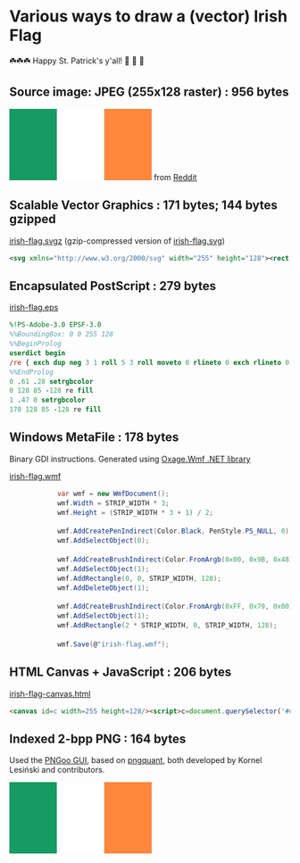 # Various ways to draw a (vector) Irish Flag #

☘️☘️☘️ Happy St. Patrick's y'all! :beer: :beers: :beer:


## Source image: JPEG (255x128 raster) : 956 bytes ##

![](irish-flag.jpg?raw=true)
from [Reddit](https://www.reddit.com/r/europe/comments/5zwm5z/happy_saint_patricks_day_europe/)


## Scalable Vector Graphics : 171 bytes; 144 bytes gzipped

[irish-flag.svgz](irish-flag.svgz) (gzip-compressed version of [irish-flag.svg](irish-flag.svg))

```svg
<svg xmlns="http://www.w3.org/2000/svg" width="255" height="128"><rect fill="#009B48" width="85" height="128"/><rect fill="#FF7900" x="170" width="85" height="128"/></svg>
```


## Encapsulated PostScript : 279 bytes ##

[irish-flag.eps](irish-flag.eps)

```eps
%!PS-Adobe-3.0 EPSF-3.0
%%BoundingBox: 0 0 255 128
%%BeginProlog
userdict begin
/re { exch dup neg 3 1 roll 5 3 roll moveto 0 rlineto 0 exch rlineto 0 rlineto closepath } bind def
%%EndProlog
0 .61 .28 setrgbcolor
0 128 85 -128 re fill
1 .47 0 setrgbcolor
170 128 85 -128 re fill
```


## Windows MetaFile : 178 bytes ##

Binary GDI instructions. Generated using [Oxage.Wmf .NET library](https://wmf.codeplex.com/)

[irish-flag.wmf](irish-flag.wmf)

```c#
            var wmf = new WmfDocument();
            wmf.Width = STRIP_WIDTH * 3;
            wmf.Height = (STRIP_WIDTH * 3 + 1) / 2;

            wmf.AddCreatePenIndirect(Color.Black, PenStyle.PS_NULL, 0);
            wmf.AddSelectObject(0);

            wmf.AddCreateBrushIndirect(Color.FromArgb(0x00, 0x9B, 0x48), BrushStyle.BS_SOLID);
            wmf.AddSelectObject(1);
            wmf.AddRectangle(0, 0, STRIP_WIDTH, 128);
            wmf.AddDeleteObject(1);

            wmf.AddCreateBrushIndirect(Color.FromArgb(0xFF, 0x79, 0x00), BrushStyle.BS_SOLID);
            wmf.AddSelectObject(1);
            wmf.AddRectangle(2 * STRIP_WIDTH, 0, STRIP_WIDTH, 128);

            wmf.Save(@"irish-flag.wmf");
```


## HTML Canvas + JavaScript : 206 bytes ##

[irish-flag-canvas.html](irish-flag-canvas.html)

```html
<canvas id=c width=255 height=128/><script>c=document.querySelector('#c').getContext("2d");c.beginPath();c.fillStyle='#009B48';c.fillRect(0,0,85,128);c.fillStyle='#FF7900';c.fillRect(170,0,85,128);</script>
```


## Indexed 2-bpp PNG : 164 bytes ##

Used the [PNGoo GUI](https://pngquant.org/), based on [pngquant](https://github.com/pornel/pngquant), both developed by Kornel Lesiński and contributors.

![](irish-flag.png?raw=true)
